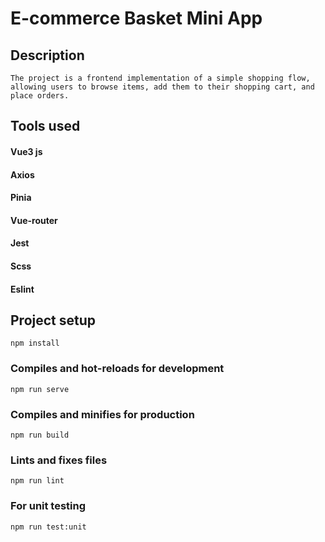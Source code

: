 # E-commerce Basket Mini App

## Description
```
The project is a frontend implementation of a simple shopping flow, allowing users to browse items, add them to their shopping cart, and place orders.
```

## Tools used
#### Vue3 js
#### Axios
#### Pinia
#### Vue-router
#### Jest
#### Scss
#### Eslint


## Project setup
```
npm install
```

### Compiles and hot-reloads for development
```
npm run serve
```

### Compiles and minifies for production
```
npm run build
```

### Lints and fixes files
```
npm run lint
```

### For unit testing

```
npm run test:unit
```

